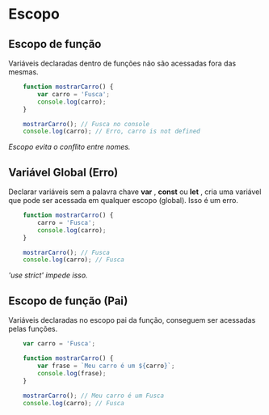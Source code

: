 # Escopo

## Escopo de função

Variáveis declaradas dentro de funções não são acessadas fora
das mesmas.

```js
    function mostrarCarro() {
        var carro = 'Fusca';
        console.log(carro);
    }

    mostrarCarro(); // Fusca no console
    console.log(carro); // Erro, carro is not defined
```

*Escopo evita o conflito entre*
*nomes.*

## Variável Global (Erro)

Declarar variáveis sem a palavra chave **var** , **const** ou **let** , cria
uma variável que pode ser acessada em qualquer escopo (global).
Isso é um erro.

```js
    function mostrarCarro() {
        carro = 'Fusca';
        console.log(carro);
    }

    mostrarCarro(); // Fusca
    console.log(carro); // Fusca
```

*'use strict' impede isso.*

## Escopo de função (Pai)

Variáveis declaradas no escopo pai da função, conseguem ser
acessadas pelas funções.

```js
    var carro = 'Fusca';

    function mostrarCarro() {
        var frase = `Meu carro é um ${carro}`;
        console.log(frase);
    }
    
    mostrarCarro(); // Meu carro é um Fusca
    console.log(carro); // Fusca
```